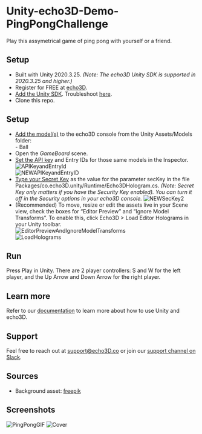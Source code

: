 # Unity-echo3D-Demo-PingPongChallenge
Play this assymetrical game of ping pong with yourself or a friend.

## Setup
* Built with Unity 2020.3.25.  _(Note: The echo3D Unity SDK is supported in 2020.3.25 and higher.)_
* Register for FREE at [echo3D](https://console.echo3D.co/#/auth/register).
* [Add the Unity SDK](https://medium.com/r/?url=https%3A%2F%2Fdocs.echo3d.co%2Funity%2Finstallation). Troubleshoot [here](https://docs.echo3d.com/unity/troubleshooting#im-getting-a-newtonsoft.json.dll-error-in-unity).
* Clone this repo. 


## Setup
* [Add the model(s)](https://docs.echo3D.co/quickstart/add-a-3d-model) to the echo3D console from the Unity Assets/Models folder:  <br>
      - Ball <br>
* Open the _GameBoard_ scene.
* [Set the API key](https://docs.echo3d.co/quickstart/access-the-console) and Entry IDs for those same models in the Inspector. <br>
![APIKeyandEntryId](https://user-images.githubusercontent.com/99516371/195749269-f7a43477-b67a-49e8-a212-6abdb9c948fd.png)<br>
![NEWAPIKeyandEntryID](https://user-images.githubusercontent.com/99516371/205407613-b746840f-8e8a-4ec8-b056-a680395dfab4.png)<br>
* [Type your Secret Key](https://docs.echo3d.co/web-console/deliver-pages/security-page#secret-key) as the value for the parameter secKey in the file Packages/co.echo3D.unity/Runtime/Echo3DHologram.cs. _(Note: Secret Key only matters if you have the Security Key enabled). You can turn it off in the Security options in your echo3D console._
![NEWSecKey2](https://user-images.githubusercontent.com/99516371/195749308-b2349a3b-7e43-4d3c-8f09-fbfa9d3cb0be.png)<br>
* (Recommended) To move, resize or edit the assets live in your Scene view, check the boxes for “Editor Preview” and “Ignore Model Transforms”. To enable this, click Echo3D > Load Editor Holograms in your Unity toolbar. <br>
![EditorPreviewAndIgnoreModelTransforms](https://user-images.githubusercontent.com/99516371/195749348-dc0b06ad-efa6-4dbd-962f-0119b5c33ea0.png)<br>
![LoadHolograms](https://user-images.githubusercontent.com/99516371/195749354-b2295183-f877-444a-af22-ed87ffb17705.png) <br>





## Run
Press Play in Unity. There are 2 player controllers: S and W for the left player, and the Up Arrow and Down Arrow for the right player.

## Learn more
Refer to our [documentation](https://docs.echo3D.co/unity/) to learn more about how to use Unity and echo3D.

## Support
Feel free to reach out at [support@echo3D.co](mailto:support@echo3D.co) or join our [support channel on Slack](https://go.echo3D.co/join). 

## Sources
* Background asset: [freepik](https://medium.com/r/?url=https%3A%2F%2Fwww.freepik.com%2Ffree-vector%2Fdetailed-table-tennis-logo_9891974.htm%23query%3Dping%2520pong%2520logo%26position%3D4%26from_view%3Dsearch)

## Screenshots
![PingPongGIF](https://user-images.githubusercontent.com/99516371/176971241-345a9051-654f-4868-97e7-b80846fa876b.gif)
![Cover](https://user-images.githubusercontent.com/99516371/176971315-14af730a-795d-4b00-bf63-23cf6ed455f5.png)


